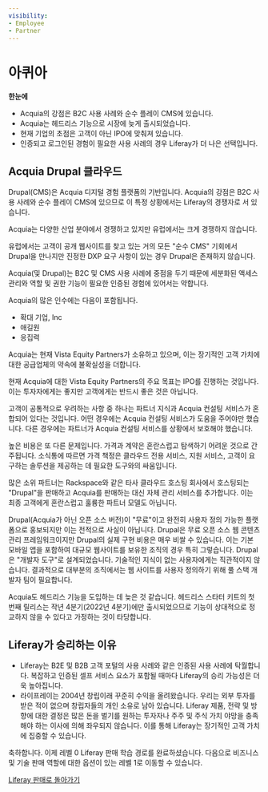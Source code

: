 ```yaml
---
visibility:
- Employee
- Partner
---
```

# 아퀴아

**한눈에**

* Acquia의 강점은 B2C 사용 사례와 순수 플레이 CMS에 있습니다.
* Acquia는 헤드리스 기능으로 시장에 늦게 출시되었습니다.
* 현재 기업의 초점은 고객이 아닌 IPO에 맞춰져 있습니다.
* 인증되고 로그인된 경험이 필요한 사용 사례의 경우 Liferay가 더 나은 선택입니다.

## Acquia Drupal 클라우드

Drupal(CMS)은 Acquia 디지털 경험 플랫폼의 기반입니다. Acquia의 강점은 B2C 사용 사례와 순수 플레이 CMS에 있으므로 이 특정 상황에서는 Liferay의 경쟁자로 서 있습니다.

Acquia는 다양한 산업 분야에서 경쟁하고 있지만 유럽에서는 크게 경쟁하지 않습니다.

유럽에서는 고객이 공개 웹사이트를 찾고 있는 거의 모든 "순수 CMS" 기회에서 Drupal을 만나지만 진정한 DXP 요구 사항이 있는 경우 Drupal은 존재하지 않습니다.

Acquia(및 Drupal)는 B2C 및 CMS 사용 사례에 중점을 두기 때문에 세분화된 액세스 관리와 역할 및 권한 기능이 필요한 인증된 경험에 있어서는 약합니다.

Acquia의 많은 인수에는 다음이 포함됩니다.

* 확대 기업, Inc
* 애길원
* 응집력

Acquia는 현재 Vista Equity Partners가 소유하고 있으며, 이는 장기적인 고객 가치에 대한 공급업체의 약속에 불확실성을 더합니다.

현재 Acquia에 대한 Vista Equity Partners의 주요 목표는 IPO를 진행하는 것입니다. 이는 투자자에게는 좋지만 고객에게는 반드시 좋은 것은 아닙니다.

고객이 공통적으로 우려하는 사항 중 하나는 파트너 지식과 Acquia 컨설팅 서비스가 혼합되어 있다는 것입니다. 어떤 경우에는 Acquia 컨설팅 서비스가 도움을 주어야만 했습니다. 다른 경우에는 파트너가 Acquia 컨설팅 서비스를 상황에서 보호해야 했습니다.

높은 비용은 또 다른 문제입니다. 가격과 계약은 혼란스럽고 탐색하기 어려운 것으로 간주됩니다. 소식통에 따르면 가격 책정은 클라우드 전용 서비스, 지원 서비스, 고객이 요구하는 솔루션을 제공하는 데 필요한 도구와의 싸움입니다.

많은 소위 파트너는 Rackspace와 같은 타사 클라우드 호스팅 회사에서 호스팅되는 "Drupal"을 판매하고 Acquia를 판매하는 대신 자체 관리 서비스를 추가합니다. 이는 최종 고객에게 혼란스럽고 훌륭한 파트너 모델도 아닙니다.

Drupal(Acquia가 아닌 오픈 소스 버전)이 "무료"이고 완전히 사용자 정의 가능한 플랫폼으로 홍보되지만 이는 전적으로 사실이 아닙니다. Drupal은 무료 오픈 소스 웹 콘텐츠 관리 프레임워크이지만 Drupal의 실제 구현 비용은 매우 비쌀 수 있습니다. 이는 기본 모바일 앱을 포함하여 대규모 웹사이트를 보유한 조직의 경우 특히 그렇습니다. Drupal은 "개발자 도구"로 설계되었습니다. 기술적인 지식이 없는 사용자에게는 직관적이지 않습니다. 결과적으로 대부분의 조직에서는 웹 사이트를 사용자 정의하기 위해 풀 스택 개발자 팀이 필요합니다.

Acquia도 헤드리스 기능을 도입하는 데 늦은 것 같습니다. 헤드리스 스타터 키트의 첫 번째 릴리스는 작년 4분기(2022년 4분기)에만 출시되었으므로 기능이 상대적으로 정교하지 않을 수 있다고 가정하는 것이 타당합니다.

## Liferay가 승리하는 이유

* Liferay는 B2E 및 B2B 고객 포털의 사용 사례와 같은 인증된 사용 사례에 탁월합니다. 복잡하고 인증된 셀프 서비스 요소가 포함될 때마다 Liferay의 승리 가능성은 더욱 높아집니다.
* 라이프레이는 2004년 창립이래 꾸준히 수익을 올려왔습니다. 우리는 외부 투자를 받은 적이 없으며 창립자들의 개인 소유로 남아 있습니다. Liferay 제품, 전략 및 방향에 대한 결정은 많은 돈을 벌기를 원하는 투자자나 주주 및 주식 가치 야망을 충족해야 하는 이사에 의해 좌우되지 않습니다. 이를 통해 Liferay는 장기적인 고객 가치에 집중할 수 있습니다.

축하합니다. 이제 레벨 0 Liferay 판매 학습 경로를 완료하셨습니다. 다음으로 비즈니스 및 기술 판매 역할에 대한 옵션이 있는 레벨 1로 이동할 수 있습니다.

[Liferay 판매로 돌아가기](../../../selling-liferay.md)
